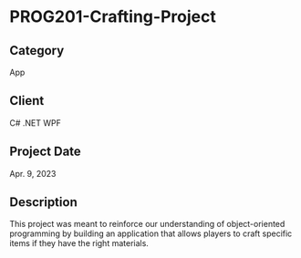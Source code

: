 # PROG201-Crafting-Project

## Category
App

## Client
C# .NET WPF

## Project Date
Apr. 9, 2023

## Description
This project was meant to reinforce our understanding of object-oriented programming by building an application that allows players to craft specific items if they have the right materials. 

